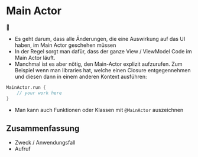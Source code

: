 # Main Actor
🤴

- Es geht darum, dass alle Änderungen, die eine Auswirkung auf das UI haben, im Main Actor geschehen müssen
- In der Regel sorgt man dafür, dass der ganze View / ViewModel Code im Main Actor läuft. 
- Manchmal ist es aber nötig, den Main-Actor explizit aufzurufen. Zum Beispiel wenn man libraries hat, welche einen Closure entgegennehmen und diesen dann in einem anderen Kontext ausführen: 

```swift
MainActor.run {
    // your work here
}
```

- Man kann auch Funktionen oder Klassen mit `@MainActor` auszeichnen

## Zusammenfassung
- Zweck / Anwendungsfall
- Aufruf